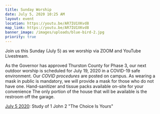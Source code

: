 ```yaml
---
title: Sunday Worship
date: July 5, 2020 10:25 AM
layout: event
location: https://youtu.be/AR7IU1XKvd8
map_link: https://youtu.be/AR7IU1XKvd8
banner_image: /images/uploads/blue-bird-2.jpg
priority: true
---
```

Join us this Sunday (July 5) as we worship via ZOOM and YouTube Livestream. 

As the Governor has approved Thurston County for Phase 3, our next outdoor worship is scheduled for July 19, 2020 in a COVID-19 safe environment. Our *COVID procedures* are posted on campus. As wearing a mask in public is mandatory, we will provide a mask for those who do not have one. Hand-sanitizer and tissue packs  available on-site for your convenience The only portion of the house that will be available is the restroom off the garage.

[July 5 2020](https://youtu.be/AR7IU1XKvd8): Study of 1 John 2 "The Choice Is Yours"